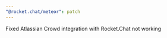 ```yaml
---
"@rocket.chat/meteor": patch
---
```


Fixed Atlassian Crowd integration with Rocket.Chat not working
